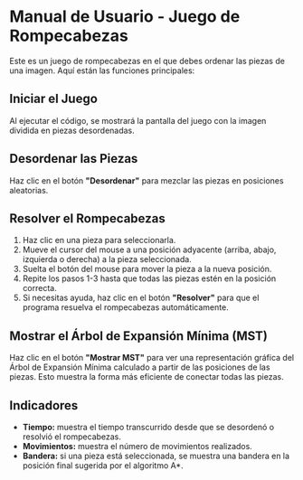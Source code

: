 # Manual de Usuario - Juego de Rompecabezas

Este es un juego de rompecabezas en el que debes ordenar las piezas de una imagen. Aquí están las funciones principales:

## Iniciar el Juego

Al ejecutar el código, se mostrará la pantalla del juego con la imagen dividida en piezas desordenadas.

## Desordenar las Piezas

Haz clic en el botón **"Desordenar"** para mezclar las piezas en posiciones aleatorias.

## Resolver el Rompecabezas

1. Haz clic en una pieza para seleccionarla.
2. Mueve el cursor del mouse a una posición adyacente (arriba, abajo, izquierda o derecha) a la pieza seleccionada.
3. Suelta el botón del mouse para mover la pieza a la nueva posición.
4. Repite los pasos 1-3 hasta que todas las piezas estén en la posición correcta.
5. Si necesitas ayuda, haz clic en el botón **"Resolver"** para que el programa resuelva el rompecabezas automáticamente.

## Mostrar el Árbol de Expansión Mínima (MST)

Haz clic en el botón **"Mostrar MST"** para ver una representación gráfica del Árbol de Expansión Mínima calculado a partir de las posiciones de las piezas. Esto muestra la forma más eficiente de conectar todas las piezas.

## Indicadores

- **Tiempo:** muestra el tiempo transcurrido desde que se desordenó o resolvió el rompecabezas.
- **Movimientos:** muestra el número de movimientos realizados.
- **Bandera:** si una pieza está seleccionada, se muestra una bandera en la posición final sugerida por el algoritmo A*.

